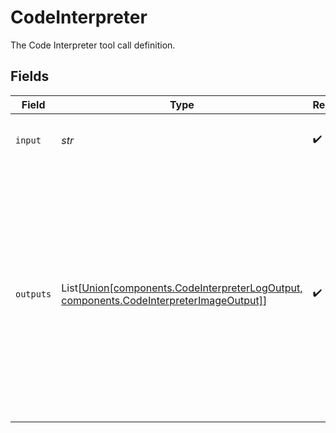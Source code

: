 # CodeInterpreter

The Code Interpreter tool call definition.


## Fields

| Field                                                                                                                                                                                                  | Type                                                                                                                                                                                                   | Required                                                                                                                                                                                               | Description                                                                                                                                                                                            |
| ------------------------------------------------------------------------------------------------------------------------------------------------------------------------------------------------------ | ------------------------------------------------------------------------------------------------------------------------------------------------------------------------------------------------------ | ------------------------------------------------------------------------------------------------------------------------------------------------------------------------------------------------------ | ------------------------------------------------------------------------------------------------------------------------------------------------------------------------------------------------------ |
| `input`                                                                                                                                                                                                | *str*                                                                                                                                                                                                  | :heavy_check_mark:                                                                                                                                                                                     | The input to the Code Interpreter tool call.                                                                                                                                                           |
| `outputs`                                                                                                                                                                                              | List[[Union[components.CodeInterpreterLogOutput, components.CodeInterpreterImageOutput]](../../models/components/outputs.md)]                                                                          | :heavy_check_mark:                                                                                                                                                                                     | The outputs from the Code Interpreter tool call. Code Interpreter can output one or more items, including text (`logs`) or images (`image`). Each of these are represented by a different object type. |